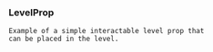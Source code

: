 ### LevelProp
```
Example of a simple interactable level prop that 
can be placed in the level.
```

